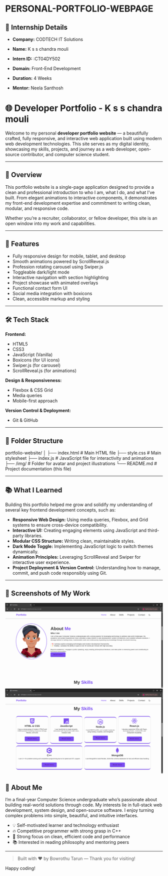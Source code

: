# PERSONAL-PORTFOLIO-WEBPAGE

## 🏢 Internship Details

- **Company:** CODTECH IT Solutions

- **Name:** K s s chandra mouli

- **Intern ID:** :CT04DY502

- **Domain:** Front-End Development  

- **Duration:** 4 Weeks

- **Mentor:** Neela Santhosh

# 🌐 Developer Portfolio - K s s chandra mouli

Welcome to my personal **developer portfolio website** — a beautifully crafted, fully responsive, and interactive web application built using modern web development technologies. This site serves as my digital identity, showcasing my skills, projects, and journey as a web developer, open-source contributor, and computer science student.

---

## 📖 Overview

This portfolio website is a single-page application designed to provide a clean and professional introduction to who I am, what I do, and what I’ve built. From elegant animations to interactive components, it demonstrates my front-end development expertise and commitment to writing clean, modular, and responsive code.

Whether you’re a recruiter, collaborator, or fellow developer, this site is an open window into my work and capabilities.

---

## 🚀 Features

- Fully responsive design for mobile, tablet, and desktop
- Smooth animations powered by ScrollReveal.js
- Profession rotating carousel using Swiper.js
- Toggleable dark/light mode
- Interactive navigation with section highlighting
- Project showcase with animated overlays
- Functional contact form UI
- Social media integration with boxicons
- Clean, accessible markup and styling

---

## 🛠️ Tech Stack

**Frontend:**
- HTML5
- CSS3
- JavaScript (Vanilla)
- Boxicons (for UI icons)
- Swiper.js (for carousel)
- ScrollReveal.js (for animations)

**Design & Responsiveness:**
- Flexbox & CSS Grid
- Media queries
- Mobile-first approach

**Version Control & Deployment:**
- Git & GitHub

---

## 📁 Folder Structure

portfolio-website/
│
├── index.html         # Main HTML file
├── style.css          # Main stylesheet
├── index.js           # JavaScript file for interactivity and animations
├── /img/              # Folder for avatar and project illustrations
└── README.md          # Project documentation (this file)


---

## 📚 What I Learned

Building this portfolio helped me grow and solidify my understanding of several key frontend development concepts, such as:

- **Responsive Web Design:** Using media queries, Flexbox, and Grid systems to ensure cross-device compatibility.
- **Interactive UI:** Creating engaging elements using JavaScript and third-party libraries.
- **Modular CSS Structure:** Writing clean, maintainable styles.
- **Dark Mode Toggle:** Implementing JavaScript logic to switch themes dynamically.
- **Animation Principles:** Leveraging ScrollReveal and Swiper for interactive user experience.
- **Project Deployment & Version Control:** Understanding how to manage, commit, and push code responsibly using Git.

---

## 📸 Screenshots of My Work

![Portfolio img](assets/port2.png)
![Portfolio img](assets/port3.png)

## 🧠 About Me

I’m a final-year Computer Science undergraduate who’s passionate about building real-world solutions through code. My interests lie in full-stack web development, system design, and open-source software. I enjoy turning complex problems into simple, beautiful, and intuitive interfaces.

- 💡 Self-motivated learner and technology enthusiast
- 🔥 Competitive programmer with strong grasp in C++
- 🎯 Strong focus on clean, efficient code and performance
- 📚 Interested in reading philosophy and mentoring peers

---

> Built with ❤️ by Bowrothu Tarun — Thank you for visiting!

Happy coding!
